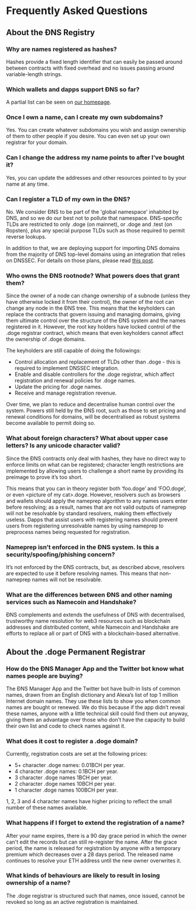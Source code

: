 # Frequently Asked Questions

## About the ĐNS Registry

### Why are names registered as hashes?

Hashes provide a fixed length identifier that can easily be passed around between contracts with fixed overhead and no issues passing around variable-length strings.

### Which wallets and dapps support ĐNS so far?

A partial list can be seen on [our homepage](https://dogedomains.wf).

### Once I own a name, can I create my own subdomains?

Yes. You can create whatever subdomains you wish and assign ownership of them to other people if you desire. You can even set up your own registrar for your domain.

### Can I change the address my name points to after I’ve bought it?

Yes, you can update the addresses and other resources pointed to by your name at any time.

### Can I register a TLD of my own in the ĐNS?

No. We consider ĐNS to be part of the 'global namespace' inhabited by DNS, and so we do our best not to pollute that namespace. ĐNS-specific TLDs are restricted to only .doge (on mainnet), or .doge and .test (on Ropsten), plus any special purpose TLDs such as those required to permit reverse lookups.

In addition to that, we are deploying support for importing DNS domains from the majority of DNS top-level domains using an integration that relies on DNSSEC. For details on those plans, please read [this post](https://medium.com/the-ethereum-name-service/upcoming-changes-to-the-ens-root-a1b78fd52b38).

### Who owns the ĐNS rootnode? What powers does that grant them?

Since the owner of a node can change ownership of a subnode (unless they have otherwise locked it from their control), the owner of the root can change any node in the ĐNS tree. This means that the keyholders can replace the contracts that govern issuing and managing domains, giving them ultimate control over the structure of the ĐNS system and the names registered in it. However, the root key holders have locked control of the .doge registrar contract, which means that even keyholders cannot affect the ownership of .doge domains.

The keyholders are still capable of doing the followings:

* Control allocation and replacement of TLDs other than .doge - this is required to implement DNSSEC integration.
* Enable and disable controllers for the .doge registrar, which affect registration and renewal policies for .doge names.
* Update the pricing for .doge names.
* Receive and manage registration revenue.

Over time, we plan to reduce and decentralise human control over the system. Powers still held by the ĐNS root, such as those to set pricing and renewal conditions for domains, will be decentralised as robust systems become available to permit doing so.

### What about foreign characters? What about upper case letters? Is any unicode character valid?

Since the ĐNS contracts only deal with hashes, they have no direct way to enforce limits on what can be registered; character length restrictions are implemented by allowing users to challenge a short name by providing its preimage to prove it’s too short.

This means that you can in theory register both ‘foo.doge’ and ‘FOO.doge’, or even \<picture of my cat>.doge. However, resolvers such as browsers and wallets should apply the nameprep algorithm to any names users enter before resolving; as a result, names that are not valid outputs of nameprep will not be resolvable by standard resolvers, making them effectively useless. Dapps that assist users with registering names should prevent users from registering unresolvable names by using nameprep to preprocess names being requested for registration.

### Nameprep isn’t enforced in the ĐNS system. Is this a security/spoofing/phishing concern?

It’s not enforced by the ĐNS contracts, but, as described above, resolvers are expected to use it before resolving names. This means that non-nameprep names will not be resolvable.

### What are the differences between ĐNS and other naming services such as Namecoin and Handshake?

ĐNS complements and extends the usefulness of DNS with decentralised, trustworthy name resolution for web3 resources such as blockchain addresses and distributed content, while Namecoin and Handshake are efforts to replace all or part of DNS with a blockchain-based alternative.

## About the .doge Permanent Registrar

### How do the ĐNS Manager App and the Twitter bot know what names people are buying?

The ĐNS Manager App and the Twitter bot have built-in lists of common names, drawn from an English dictionary and Alexa’s list of top 1 million Internet domain names. They use these lists to show you when common names are bought or renewed. We do this because if the app didn’t reveal these names, anyone with a little technical skill could find them out anyway, giving them an advantage over those who don’t have the capacity to build their own list and code to check names against it.

### What does it cost to register a .doge domain?

Currently, registration costs are set at the following prices:

* 5+ character .doge names: 0.01BCH per year.
* 4 character .doge names: 0.1BCH per year.
* 3 character .doge names 1BCH per year.
* 2 character .doge names 10BCH per year.
* 1 character .doge names 100BCH per year.

1, 2, 3 and 4 character names have higher pricing to reflect the small number of these names available.

### What happens if I forget to extend the registration of a name?

After your name expires, there is a 90 day grace period in which the owner can't edit the records but can still re-register the name. After the grace period, the name is released for registration by anyone with a temporary premium which decreases over a 28 days period. The released name continues to resolve your ETH address until the new owner overwrites it.

### What kinds of behaviours are likely to result in losing ownership of a name?

The .doge registrar is structured such that names, once issued, cannot be revoked so long as an active registration is maintained.
